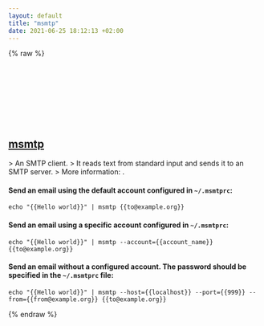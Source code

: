 ```yaml
---
layout: default
title: "msmtp"
date: 2021-06-25 18:12:13 +02:00
---
```

{% raw %}
<h2 id="msmtp">
  <a href="/en/common/msmtp.html">msmtp</a> <a href="#msmtp"><svg class="icon">
    <use href="/assets/images/unicode_sprite.svg#link" />
  </svg></a>
</h2>
> An SMTP client.
> It reads text from standard input and sends it to an SMTP server.
> More information: <https://marlam.de/msmtp>.

#### Send an email using the default account configured in `~/.msmtprc`:
```shell
echo "{{Hello world}}" | msmtp {{to@example.org}}
```
#### Send an email using a specific account configured in `~/.msmtprc`:
```shell
echo "{{Hello world}}" | msmtp --account={{account_name}} {{to@example.org}}
```
#### Send an email without a configured account. The password should be specified in the `~/.msmtprc` file:
```shell
echo "{{Hello world}}" | msmtp --host={{localhost}} --port={{999}} --from={{from@example.org}} {{to@example.org}}
```
{% endraw %}